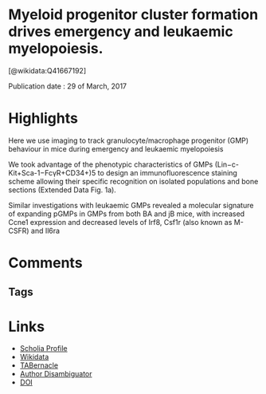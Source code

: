 
Myeloid progenitor cluster formation drives emergency and leukaemic myelopoiesis.
=================================================================================
  
  [@wikidata:Q41667192]  
  
Publication date : 29 of March, 2017  

# Highlights

Here we use imaging to track granulocyte/macrophage progenitor (GMP) behaviour in mice during emergency and leukaemic myelopoiesis

We took advantage of the phenotypic characteristics of GMPs (Lin−c-Kit+Sca-1−FcγR+CD34+)5 to design an immunofluorescence staining scheme allowing their specific recognition on isolated populations and bone sections (Extended Data Fig. 1a).

Similar investigations with leukaemic GMPs revealed a molecular signature of expanding pGMPs in GMPs from both BA and jB mice, with increased Ccne1 expression and decreased levels of Irf8, Csf1r (also known as M-CSFR) and Il6ra 

# Comments

## Tags

# Links
  
 * [Scholia Profile](https://scholia.toolforge.org/work/Q41667192)  
 * [Wikidata](https://www.wikidata.org/wiki/Q41667192)  
 * [TABernacle](https://tabernacle.toolforge.org/?#/tab/manual/Q41667192/P921%3BP4510)  
 * [Author Disambiguator](https://author-disambiguator.toolforge.org/work_item_oauth.php?id=Q41667192&batch_id=&match=1&author_list_id=&doit=Get+author+links+for+work)  
 * [DOI](https://doi.org/10.1038/NATURE21693)  
